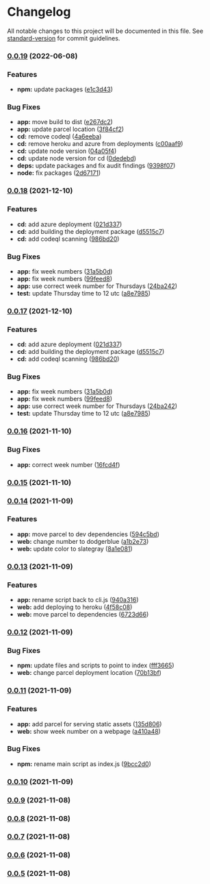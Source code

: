 # Changelog

All notable changes to this project will be documented in this file. See [standard-version](https://github.com/conventional-changelog/standard-version) for commit guidelines.

### [0.0.19](https://github.com/mrako/week-number/compare/v0.0.18...v0.0.19) (2022-06-08)


### Features

* **npm:** update packages ([e1c3d43](https://github.com/mrako/week-number/commit/e1c3d43b8d95474be784e8d5da3455e86a5e9d9e))


### Bug Fixes

* **app:** move build to dist ([e267dc2](https://github.com/mrako/week-number/commit/e267dc28cea2b38078ff22980055396914524edd))
* **app:** update parcel location ([3f84cf2](https://github.com/mrako/week-number/commit/3f84cf2210dba8140c0bae3119c9165b633d92fc))
* **cd:** remove codeql ([4a6eeba](https://github.com/mrako/week-number/commit/4a6eeba977d2c45783334e13c7faee6e185d2dca))
* **cd:** remove heroku and azure from deployments ([c00aaf9](https://github.com/mrako/week-number/commit/c00aaf910d4381626723ae5533721bfd1a71f888))
* **cd:** update node version ([04a05f4](https://github.com/mrako/week-number/commit/04a05f4ee143a667b0abedbb24eea9b50da4b7b6))
* **cd:** update node version for cd ([0dedebd](https://github.com/mrako/week-number/commit/0dedebd805d32cfac483cd3b216cc8cb402cd1d9))
* **deps:** update packages and fix audit findings ([9398f07](https://github.com/mrako/week-number/commit/9398f0752fbcd8b63d00b640e9c0b1d226c347ee))
* **node:** fix packages ([2d67171](https://github.com/mrako/week-number/commit/2d67171531c4ff9c8aca444412947cc0016c801a))

### [0.0.18](https://github.com/mrako/week-number/compare/v0.0.16...v0.0.18) (2021-12-10)


### Features

* **cd:** add azure deployment ([021d337](https://github.com/mrako/week-number/commit/021d337669aed06030393b1810c1cfb406e42d12))
* **cd:** add building the deployment package ([d5515c7](https://github.com/mrako/week-number/commit/d5515c76ea29776654e6c1e384df83447bc38b22))
* **cd:** add codeql scanning ([986bd20](https://github.com/mrako/week-number/commit/986bd2090329c7846fd179fa8a8016ef0428abd4))


### Bug Fixes

* **app:** fix week numbers ([31a5b0d](https://github.com/mrako/week-number/commit/31a5b0d1f48c9521e01fc4d469c08620658582b6))
* **app:** fix week numbers ([99feed8](https://github.com/mrako/week-number/commit/99feed8ac2dba70c67892d07903998ea3b726791))
* **app:** use correct week number for Thursdays ([24ba242](https://github.com/mrako/week-number/commit/24ba2428b588d74569e97bd49e234c9804b10135))
* **test:** update Thursday time to 12 utc ([a8e7985](https://github.com/mrako/week-number/commit/a8e79859676957c524cb7af6326a8197c0f9f908))

### [0.0.17](https://github.com/mrako/week-number/compare/v0.0.16...v0.0.17) (2021-12-10)


### Features

* **cd:** add azure deployment ([021d337](https://github.com/mrako/week-number/commit/021d337669aed06030393b1810c1cfb406e42d12))
* **cd:** add building the deployment package ([d5515c7](https://github.com/mrako/week-number/commit/d5515c76ea29776654e6c1e384df83447bc38b22))
* **cd:** add codeql scanning ([986bd20](https://github.com/mrako/week-number/commit/986bd2090329c7846fd179fa8a8016ef0428abd4))


### Bug Fixes

* **app:** fix week numbers ([31a5b0d](https://github.com/mrako/week-number/commit/31a5b0d1f48c9521e01fc4d469c08620658582b6))
* **app:** fix week numbers ([99feed8](https://github.com/mrako/week-number/commit/99feed8ac2dba70c67892d07903998ea3b726791))
* **app:** use correct week number for Thursdays ([24ba242](https://github.com/mrako/week-number/commit/24ba2428b588d74569e97bd49e234c9804b10135))
* **test:** update Thursday time to 12 utc ([a8e7985](https://github.com/mrako/week-number/commit/a8e79859676957c524cb7af6326a8197c0f9f908))

### [0.0.16](https://github.com/mrako/week-number/compare/v0.0.15...v0.0.16) (2021-11-10)


### Bug Fixes

* **app:** correct week number ([16fcd4f](https://github.com/mrako/week-number/commit/16fcd4ff52f23d79e1c2d2bc29de67799489252c))

### [0.0.15](https://github.com/mrako/week-number/compare/v0.0.14...v0.0.15) (2021-11-10)

### [0.0.14](https://github.com/mrako/week-number/compare/v0.0.13...v0.0.14) (2021-11-09)


### Features

* **app:** move parcel to dev dependencies ([594c5bd](https://github.com/mrako/week-number/commit/594c5bd726a11fd61e944b28c040e5869f33dff3))
* **web:** change number to dodgerblue ([a1b2e73](https://github.com/mrako/week-number/commit/a1b2e73fb45d9c23d442c7455dcb002bff67cba0))
* **web:** update color to slategray ([8a1e081](https://github.com/mrako/week-number/commit/8a1e081c4cc616178a2ccad7b44b252d697e3e69))

### [0.0.13](https://github.com/mrako/week-number/compare/v0.0.12...v0.0.13) (2021-11-09)


### Features

* **app:** rename script back to cli.js ([940a316](https://github.com/mrako/week-number/commit/940a31664293f2bca69c1e4e982e22c4c6a35bbc))
* **web:** add deploying to heroku ([4f58c08](https://github.com/mrako/week-number/commit/4f58c089f8642187ef9ad8d7ca07749bbb8f86ab))
* **web:** move parcel to dependencies ([6723d66](https://github.com/mrako/week-number/commit/6723d66c869af28b1c5fd5ced7383304d8f7f143))

### [0.0.12](https://github.com/mrako/week-number/compare/v0.0.11...v0.0.12) (2021-11-09)


### Bug Fixes

* **npm:** update files and scripts to point to index ([fff3665](https://github.com/mrako/week-number/commit/fff3665613c9ef917c3b8b7c15df44243f8fa3c4))
* **web:** change parcel deployment location ([70b13bf](https://github.com/mrako/week-number/commit/70b13bf1762bf6fae0f393e787713419bee2d7ee))

### [0.0.11](https://github.com/mrako/week-number/compare/v0.0.10...v0.0.11) (2021-11-09)


### Features

* **app:** add parcel for serving static assets ([135d806](https://github.com/mrako/week-number/commit/135d806c8b8be0bc0609bcbb7147425879ac4e7f))
* **web:** show week number on a webpage ([a410a48](https://github.com/mrako/week-number/commit/a410a4829de93a347382ed51832692f8ab68d16d))


### Bug Fixes

* **npm:** rename main script as index.js ([9bcc2d0](https://github.com/mrako/week-number/commit/9bcc2d00e4dddd744991b688b8cee077d032f3cc))

### [0.0.10](https://github.com/mrako/week-number/compare/v0.0.9...v0.0.10) (2021-11-09)

### [0.0.9](https://github.com/mrako/week-number/compare/v0.0.8...v0.0.9) (2021-11-08)

### [0.0.8](https://github.com/mrako/week-number/compare/v0.0.7...v0.0.8) (2021-11-08)

### [0.0.7](https://github.com/mrako/week-number/compare/v0.0.6...v0.0.7) (2021-11-08)

### [0.0.6](https://github.com/mrako/week-number/compare/v0.0.5...v0.0.6) (2021-11-08)

### [0.0.5](https://github.com/mrako/week-number/compare/v0.0.4...v0.0.5) (2021-11-08)
